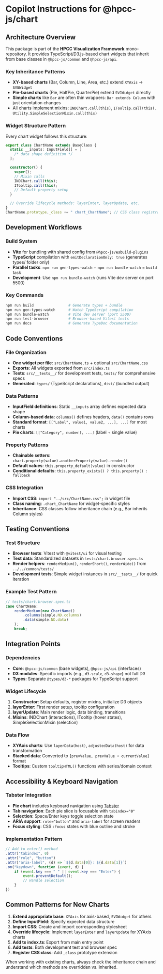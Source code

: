 # Copilot Instructions for @hpcc-js/chart

## Architecture Overview

This package is part of the **HPCC Visualization Framework** mono-repository. It provides TypeScript/D3.js-based chart widgets that inherit from base classes in `@hpcc-js/common` and `@hpcc-js/api`.

### Key Inheritance Patterns

- **XY-based charts** (Bar, Column, Line, Area, etc.) extend `XYAxis` → `SVGWidget`
- **Pie-based charts** (Pie, HalfPie, QuarterPie) extend `SVGWidget` directly
- **Simple charts** like `Bar` are often thin wrappers: `Bar extends Column` with just orientation changes
- All charts implement mixins: `INDChart.call(this)`, `ITooltip.call(this)`, `Utility.SimpleSelectionMixin.call(this)`

### Widget Structure Pattern

Every chart widget follows this structure:

```typescript
export class ChartName extends BaseClass {
  static __inputs: InputField[] = [
    /* data shape definition */
  ];

  constructor() {
    super();
    // Mixin calls
    INDChart.call(this);
    ITooltip.call(this);
    // Default property setup
  }

  // Override lifecycle methods: layerEnter, layerUpdate, etc.
}
ChartName.prototype._class += " chart_ChartName"; // CSS class registration
```

## Development Workflows

### Build System

- **Vite** for bundling with shared config from `@hpcc-js/esbuild-plugins`
- **TypeScript** compilation with `emitDeclarationOnly: true` (generates types/ folder only)
- **Parallel tasks**: `npm run gen-types-watch` + `npm run bundle-watch` = `build` task
- **Development**: Use `npm run bundle-watch` (runs Vite dev server on port 5500)

### Key Commands

```bash
npm run build                # Generate types + bundle
npm run gen-types-watch      # Watch TypeScript compilation
npm run bundle-watch         # Vite dev server (port 5500)
npm run test-browser         # Browser-based Vitest tests
npm run docs                 # Generate TypeDoc documentation
```

## Code Conventions

### File Organization

- **One widget per file**: `src/ChartName.ts` + optional `src/ChartName.css`
- **Exports**: All widgets exported from `src/index.ts`
- **Tests**: `src/__tests__/` for development tests, `tests/` for comprehensive specs
- **Generated**: `types/` (TypeScript declarations), `dist/` (bundled output)

### Data Patterns

- **InputField definitions**: Static `__inputs` array defines expected data shape
- **Column-based data**: `columns()` defines headers, `data()` contains rows
- **Standard format**: `[["Label", value1, value2, ...], ...]` for most charts
- **Pie charts**: `[["Category", number], ...]` (label + single value)

### Property Patterns

- **Chainable setters**: `chart.property(value).anotherProperty(value).render()`
- **Default values**: `this.property_default(value)` in constructor
- **Conditional defaults**: `this.property_exists() ? this.property() : fallback`

### CSS Integration

- **Import CSS**: `import "../src/ChartName.css";` in widget file
- **Class naming**: `.chart_ChartName` for widget-specific styles
- **Inheritance**: CSS classes follow inheritance chain (e.g., Bar inherits Column styles)

## Testing Conventions

### Test Structure

- **Browser tests**: Vitest with `@vitest/ui` for visual testing
- **Test data**: Standardized datasets in `tests/chart.browser.spec.ts`
- **Render helpers**: `renderMedium()`, `renderShort()`, `renderWide()` from `../../common/tests/`
- **Development tests**: Simple widget instances in `src/__tests__/` for quick iteration

### Example Test Pattern

```typescript
// tests/chart.browser.spec.ts
case ChartName:
    renderMedium(new ChartName()
        .columns(simple.ND.columns)
        .data(simple.ND.data)
    );
    break;
```

## Integration Points

### Dependencies

- **Core**: `@hpcc-js/common` (base widgets), `@hpcc-js/api` (interfaces)
- **D3 modules**: Specific imports (e.g., `d3-scale`, `d3-shape`) not full D3
- **Types**: Separate `@types/d3-*` packages for TypeScript support

### Widget Lifecycle

1. **Constructor**: Setup defaults, register mixins, initialize D3 objects
2. **layerEnter**: First render setup, tooltip configuration
3. **layerUpdate**: Main render logic, data binding, transitions
4. **Mixins**: INDChart (interactions), ITooltip (hover states), SimpleSelectionMixin (selection)

### Data Flow

- **XYAxis charts**: Use `layerData(host)`, `adjustedData(host)` for data transformation
- **Stacked data**: Converted to `[prevValue, prevValue + currentValue]` format
- **Tooltips**: Custom `tooltipHTML()` functions with series/domain context

## Accessibility & Keyboard Navigation

### Tabster Integration

- **Pie chart** includes keyboard navigation using [Tabster](https://tabster.io/)
- **Tab navigation**: Each pie slice is focusable with `tabindex="0"`
- **Selection**: Space/Enter keys toggle selection state
- **ARIA support**: `role="button"` and `aria-label` for screen readers
- **Focus styling**: CSS `:focus` states with blue outline and stroke

### Implementation Pattern

```typescript
// Add to enter() method
.attr("tabindex", 0)
.attr("role", "button")
.attr("aria-label", (d) => `${d.data[0]}: ${d.data[1]}`)
.on("keydown", function (event, d) {
    if (event.key === " " || event.key === "Enter") {
        event.preventDefault();
        // Handle selection
    }
})
```

## Common Patterns for New Charts

1. **Extend appropriate base**: `XYAxis` for axis-based, `SVGWidget` for others
2. **Define InputField**: Specify expected data structure
3. **Import CSS**: Create and import corresponding stylesheet
4. **Override lifecycle**: Implement `layerEnter` and `layerUpdate` for XYAxis charts
5. **Add to index.ts**: Export from main entry point
6. **Add tests**: Both development test and browser spec
7. **Register CSS class**: Add `_class` prototype extension

When working with existing charts, always check the inheritance chain and understand which methods are overridden vs. inherited.
